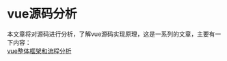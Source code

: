 # vue源码分析
本文章将对源码进行分析，了解vue源码实现原理，这是一系列的文章，主要有一下内容：<br>
[vue整体框架和流程分析](http://blog.csdn.net/guodongxiaren) 
